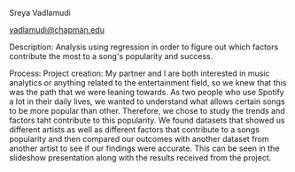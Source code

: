 Sreya Vadlamudi

vadlamudi@chapman.edu

Description: Analysis using regression in order to figure out which factors contribute the most to a song's popularity and success.

Process:
  Project creation: My partner and I are both interested in music analytics or anything related to the entertainment field, so we knew that this was the path that we were leaning towards. As two people who use Spotify a lot in their daily lives, we wanted to understand what allows certain songs to be more popular than other. Therefore, we chose to study the trends and factors taht contribute to this popularity.
  We found datasets that showed us different artists as well as different factors that contribute to a songs popularity and then compared our outcomes with another dataset from another artist to see if our findings were accurate. This can be seen in the slideshow presentation along with the results received from the project.
